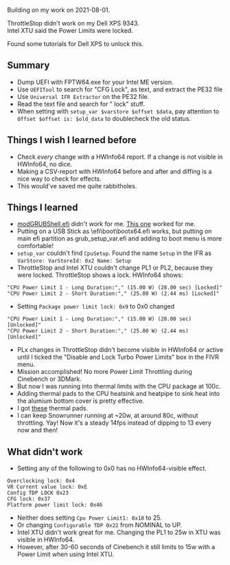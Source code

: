 Building on my work on 2021-08-01.

ThrottleStop didn't work on my Dell XPS 9343.  
Intel XTU said the Power Limits were locked.

Found some tutorials for Dell XPS to unlock this. 

Summary
-------
 * Dump UEFI with FPTW64.exe for your Intel ME version.
 * Use `UEFITool` to search for "CFG Lock", as text, and extract the PE32 file
 * Use `Universal IFR Extractor` on the PE32 file.
 * Read the text file and search for " lock" stuff.
 * When setting with `setup_var $varstore $offset $data`, pay attention to `Offset $offset is: $old_data` to doublecheck the old status.

Things I wish I learned before
---------------------------
* Check _every_ change with a HWInfo64 report. If a change is not visible in HWInfo64, no dice.
* Making a CSV-report with HWInfo64 before and after and diffing is a nice way to check for effects.
* This would've saved me quite rabbitholes.

Things I learned
-----
* [modGRUBShell.efi](https://github.com/datasone/grub-mod-setup_var/releases/download/1.1/modGRUBShell.efi) didn't work for me. [This one](https://github.com/XDleader555/grub_setup_var/releases) worked for me.
* Putting on a USB Stick as \efi\boot\bootx64.efi works, but putting on main efi partition as grub_setup_var.efi and adding to boot menu is more comfortable!
* `setup_var` couldn't find `CpuSetup`. Found the name `Setup` in the IFR as `VarStore: VarStoreId: 0x2 Name: Setup`
* ThrottleStop and Intel XTU couldn't change PL1 or PL2, because they were locked. ThrottleStop shows a lock. HWInfo64 shows:
```
"CPU Power Limit 1 - Long Duration:"," (15.00 W) (28.00 sec) [Locked]"
"CPU Power Limit 2 - Short Duration:"," (25.00 W) (2.44 ms) [Locked]"
```
* Setting `Package power limit lock: 0x9` to 0x0 changed
```
"CPU Power Limit 1 - Long Duration:"," (15.00 W) (28.00 sec) [Unlocked]"
"CPU Power Limit 2 - Short Duration:"," (25.00 W) (2.44 ms) [Unlocked]"
```
* PLx changes in ThrottleStop didn't become visible in HWInfo64 or active until I ticked the "Disable and Lock Turbo Power Limits" box in the FIVR menu.
* Mission accomplished! No more Power Limit Throttling during Cinebench or 3DMark.
* But now I was running into thermal limits with the CPU package at 100c.
* Adding thermal pads to the CPU heatsink and heatpipe to sink heat into the alumium bottom cover is pretty effective.
* I got [these](https://www.aliexpress.com/item/1005002223426783.html) thermal pads.
* I can keep Snowrunner running at ~20w, at around 80c, without throttling. Yay! Now it's a steady 14fps instead of dipping to 13 every now and then!

What didn't work
----------------
* Setting any of the following to 0x0 has no HWInfo64-visible effect.
```
Overclocking lock: 0x4
VR Current value lock: 0xE
Config TDP LOCK 0x23
CFG lock: 0x37
Platform power limit lock: 0x46
```
* Neither does setting `Cpu Power Limit1: 0x18` to 25.
* Or changing `Configurable TDP 0x22` from NOMINAL to UP.
* Intel XTU didn't work great for me. Changing the PL1 to 25w in XTU was visible in HWInfo64. 
* However, after 30-60 seconds of Cinebench it still limits to 15w with a Power Limit when using Intel XTU.
